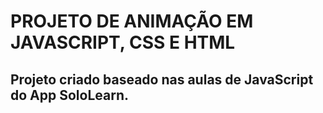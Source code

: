 # PROJETO DE ANIMAÇÃO EM JAVASCRIPT, CSS E HTML 

## Projeto criado baseado nas aulas de JavaScript do App SoloLearn.
